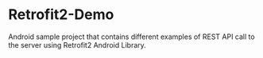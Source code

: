 # Retrofit2-Demo
Android sample project that contains different examples of REST API call to the server using Retrofit2 Android Library.
